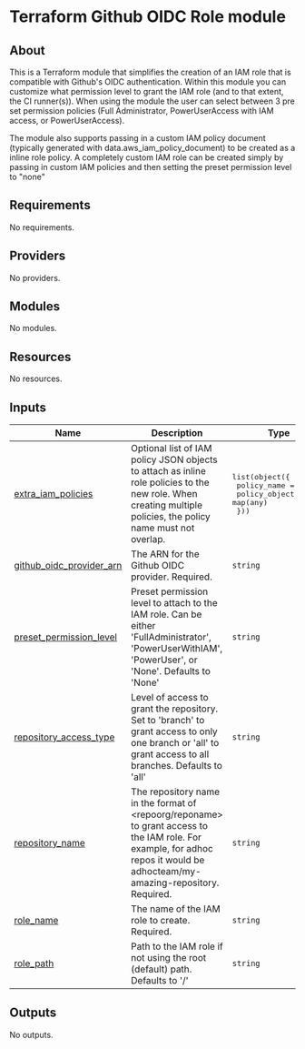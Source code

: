 # Terraform Github OIDC Role module

## About

This is a Terraform module that simplifies the creation of an IAM role that is compatible with Github's OIDC authentication. Within this module you can customize what permission level to grant the IAM role (and to that extent, the CI runner(s)). When using the module the user can select between 3 pre set permission policies (Full Administrator, PowerUserAccess with IAM access, or PowerUserAccess). 

The module also supports passing in a custom IAM policy document (typically generated with data.aws_iam_policy_document) to be created as a inline role policy. A completely custom IAM role can be created simply by passing in custom IAM policies and then setting the preset permission level to "none"

<!-- BEGINNING OF PRE-COMMIT-TERRAFORM DOCS HOOK -->
## Requirements

No requirements.

## Providers

No providers.

## Modules

No modules.

## Resources

No resources.

## Inputs

| Name | Description | Type | Default | Required |
|------|-------------|------|---------|:--------:|
| <a name="input_extra_iam_policies"></a> [extra\_iam\_policies](#input\_extra\_iam\_policies) | Optional list of IAM policy JSON objects to attach as inline role policies to the new role. When creating multiple policies, the policy name must not overlap. | <pre>list(object({<br>    policy_name   = string<br>    policy_object = map(any)<br>  }))</pre> | `[]` | no |
| <a name="input_github_oidc_provider_arn"></a> [github\_oidc\_provider\_arn](#input\_github\_oidc\_provider\_arn) | The ARN for the Github OIDC provider. Required. | `string` | n/a | yes |
| <a name="input_preset_permission_level"></a> [preset\_permission\_level](#input\_preset\_permission\_level) | Preset permission level to attach to the IAM role. Can be either 'FullAdministrator', 'PowerUserWithIAM', 'PowerUser', or 'None'. Defaults to 'None' | `string` | `"None"` | no |
| <a name="input_repository_access_type"></a> [repository\_access\_type](#input\_repository\_access\_type) | Level of access to grant the repository. Set to 'branch' to grant access to only one branch or 'all' to grant access to all branches. Defaults to 'all' | `string` | `"all"` | no |
| <a name="input_repository_name"></a> [repository\_name](#input\_repository\_name) | The repository name in the format of <repoorg/reponame> to grant access to the IAM role. For example, for adhoc repos it would be adhocteam/my-amazing-repository. Required. | `string` | n/a | yes |
| <a name="input_role_name"></a> [role\_name](#input\_role\_name) | The name of the IAM role to create. Required. | `string` | n/a | yes |
| <a name="input_role_path"></a> [role\_path](#input\_role\_path) | Path to the IAM role if not using the root (default) path. Defaults to '/' | `string` | `"/"` | no |

## Outputs

No outputs.
<!-- END OF PRE-COMMIT-TERRAFORM DOCS HOOK -->
